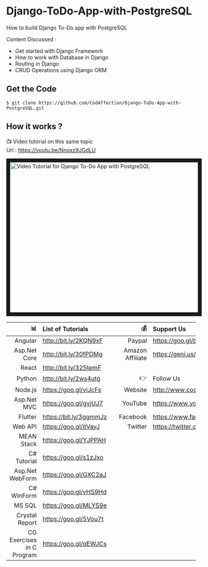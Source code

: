 # Django-ToDo-App-with-PostgreSQL

How to build Django To-Do app with PostgreSQL

Content Discussed :
- Get started with Django Framework
- How to work with Database in Django
- Routing in Django
- CRUD Operations using Django ORM

## Get the Code

```
$ git clone https://github.com/CodAffection/Django-ToDo-App-with-PostgreSQL.git
```

 ## How it works ?
 
 :tv: Video tutorial on this same topic  
 Url : https://youtu.be/Nnoxz9JGdLU
 
<a href="http://www.youtube.com/watch?feature=player_embedded&v=Nnoxz9JGdLU
" target="_blank"><img src="http://img.youtube.com/vi/Nnoxz9JGdLU/0.jpg" 
alt="Video Tutorial for Django To-Do App with PostgreSQL" width="500" height="400" border="10" /></a>


| :bar_chart:               |  List of Tutorials   |   | :moneybag:           | Support Us                           |
|--------------------------:|:---------------------|---|---------------------:|:-------------------------------------|
| Angular                   |http://bit.ly/2KQN9xF |   |Paypal                | https://goo.gl/bPcyXW                |
| Asp.Net Core              |http://bit.ly/30fPDMg |   |Amazon   Affiliate    | https://geni.us/JDzpE                |
| React                     |http://bit.ly/325temF |   |
| Python                    |http://bit.ly/2ws4utg |   | :point_right:        | Follow Us                            |
| Node.js                   |https://goo.gl/viJcFs |   |Website               |http://www.codaffection.com          |
| Asp.Net MVC               |https://goo.gl/gvjUJ7 |   |YouTube               |https://www.youtube.com/codaffection  |
| Flutter                   |https://bit.ly/3ggmmJz|   |Facebook              |https://www.facebook.com/codaffection |
| Web API                   |https://goo.gl/itVayJ |   |Twitter               |https://twitter.com/CodAffection      |
| MEAN Stack                |https://goo.gl/YJPPAH |   |
| C# Tutorial               |https://goo.gl/s1zJxo |   |
| Asp.Net WebForm           |https://goo.gl/GXC2aJ |   |
| C# WinForm                |https://goo.gl/vHS9Hd |   |
| MS SQL                    |https://goo.gl/MLYS9e |   |
| Crystal Report            |https://goo.gl/5Vou7t |   |
| CG Exercises in C Program |https://goo.gl/qEWJCs |   |
